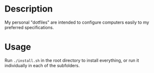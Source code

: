 # Description

My personal "dotfiles" are intended to configure computers easily to my preferred specifications.

# Usage

Run `./install.sh` in the root directory to install everything, or run it individually in each of the subfolders.

